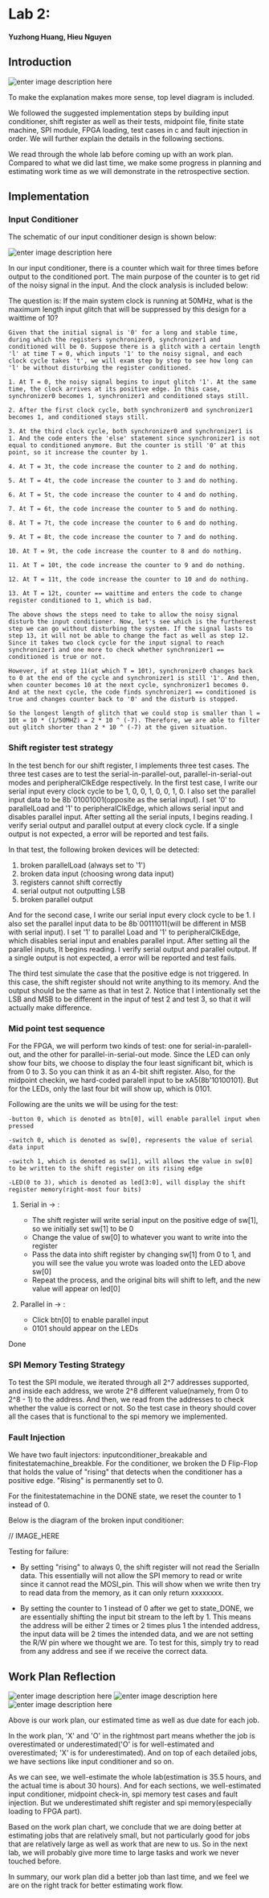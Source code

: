 # Lab 2:

#### Yuzhong Huang, Hieu Nguyen

## Introduction

![enter image description here](https://lh3.googleusercontent.com/-vjddJ_ufcxw/VkD05uXSKaI/AAAAAAAAAJA/OoMkSvQFB7M/s0/68747470733a2f2f65333830323365322d612d36326362336131612d732d73697465732e676f6f676c6567726f7570732e636f6d2f736974652f6361313566616c6c2f7265736f75726365732f6c6162322d6d69642e706e67.png "top_level.png")

To make the explanation makes more sense, top level diagram is included.

We followed the suggested implementation steps by building input conditioner, shift register as well as their tests, midpoint file, finite state machine, SPI module, FPGA loading, test cases in c and fault injection in order. We will further explain the details in the following sections.

We read through the whole lab before coming up with an work plan. Compared to what we did last time, we make some progress in planning and estimating work time as we will demonstrate in the retrospective section.

## Implementation

### Input Conditioner

The schematic of our input conditioner design is shown below:

![enter image description here](https://lh3.googleusercontent.com/-1bx1P7GBgrM/ViAqvHFxOmI/AAAAAAAAAHs/CvuLt6iUeks/s0/ALU.JPG "ALU.JPG")

In our input conditioner, there is a counter which wait for three times before output to the conditioned port. The main purpose of the counter is to get rid of the noisy signal in the input. And the clock analysis is included below:

The question is:  If the main system clock is running at 50MHz, what is the maximum length input glitch that will be suppressed by this design for a waittime of 10?

	Given that the initial signal is '0' for a long and stable time, during which the registers synchronizer0, synchronizer1 and conditioned will be 0. Suppose there is a glitch with a certain length 'l' at time T = 0, which inputs '1' to the noisy signal, and each clock cycle takes 't', we will exam step by step to see how long can 'l' be without disturbing the register conditioned.

	1. At T = 0, the noisy signal begins to input glitch '1'. At the same time, the clock arrives at its positive edge. In this case, synchronizer0 becomes 1, synchronizer1 and conditioned stays still.

	2. After the first clock cycle, both synchronizer0 and synchronizer1 becomes 1, and conditioned stays still.

	3. At the third clock cycle, both synchronizer0 and synchronizer1 is 1. And the code enters the 'else' statement since synchronizer1 is not equal to conditioned anymore. But the counter is still '0' at this point, so it increase the counter by 1.

	4. At T = 3t, the code increase the counter to 2 and do nothing.

	5. At T = 4t, the code increase the counter to 3 and do nothing.

	6. At T = 5t, the code increase the counter to 4 and do nothing.

	7. At T = 6t, the code increase the counter to 5 and do nothing.

	8. At T = 7t, the code increase the counter to 6 and do nothing.

	9. At T = 8t, the code increase the counter to 7 and do nothing.

	10. At T = 9t, the code increase the counter to 8 and do nothing.

	11. At T = 10t, the code increase the counter to 9 and do nothing.

	12. At T = 11t, the code increase the counter to 10 and do nothing.

	13. At T = 12t, counter == waittime and enters the code to change register conditioned to 1, which is bad.

	The above shows the steps need to take to allow the noisy signal disturb the input conditioner. Now, let's see which is the furtherest step we can go without disturbing the system. If the signal lasts to step 13, it will not be able to change the fact as well as step 12. Since it takes two clock cycle for the input signal to reach synchronizer1 and one more to check whether synchronizer1 == conditioned is true or not.

	However, if at step 11(at which T = 10t), synchronizer0 changes back to 0 at the end of the cycle and synchronizer1 is still '1'. And then, when counter becomes 10 at the next cycle, synchronizer1 becomes 0. And at the next cycle, the code finds synchronizer1 == conditioned is true and changes counter back to '0' and the disturb is stopped.

	So the longest length of glitch that we could stop is smaller than l = 10t = 10 * (1/50MHZ) = 2 * 10 ^ (-7). Therefore, we are able to filter out glitch shorter than 2 * 10 ^ (-7) at the given situation.

### Shift register test strategy

In the test bench for our shift register, I implements three test cases. The three test cases are to test the serial-in-parallel-out, parallel-in-serial-out modes and peripheralClkEdge respectively. In the first test case, I write our serial input every clock cycle to be 1, 0, 0, 1, 0, 0, 1, 0. I also set the parallel input data to be 8b`01001001(opposite as the serial input). I set '0' to parallelLoad and '1' to peripheralClkEdge, which allows serial input and disables parallel input. After setting all the serial inputs, I begins reading. I verify serial output and parallel output at every clock cycle. If a single output is not expected, a error will be reported and test fails.

In that test, the following broken devices will be detected:
  1. broken parallelLoad (always set to '1')
  2. broken data input (choosing wrong data input)
  3. registers cannot shift correctly
  4. serial output not outputting LSB
  5. broken parallel output

And for the second case, I write our serial input every clock cycle to be 1. I also set the parallel input data to be 8b`00111011(will be different in MSB with serial input). I set '1' to parallel Load and '1' to peripheralClkEdge, which disables serial input and enables parallel input. After setting all the parallel inputs, It begins reading. I verify serial output and parallel output. If a single output is not expected, a error will be reported and test fails.

The third test simulate the case that the positive edge is not triggered. In this case, the shift register should not write anything to its memory. And the output should be the same as that in test 2. Notice that I intentionally set the LSB and MSB to be different in the input of test 2 and test 3, so that it will actually make difference.

### Mid point test sequence

For the FPGA, we will perform two kinds of test: one for serial-in-paralell-out,
and the other for parallel-in-serial-out mode. Since the LED can only show four
bits, we choose to display the four least significant bit, which is from 0 to 3.
So you can think it as an 4-bit shift register. Also, for the midpoint checkin,
we hard-coded paralell input to be xA5(8b'10100101). But for the LEDs, only the
last four bit will show up, which is 0101.

Following are the units we will be using for the test:

	-button 0, which is denoted as btn[0], will enable parallel input when pressed

	-switch 0, which is denoted as sw[0], represents the value of serial data input

	-switch 1, which is denoted as sw[1], will allows the value in sw[0] to be written to the shift register on its rising edge

	-LED(0 to 3), which is denoted as led[3:0], will display the shift register memory(right-most four bits)


1. Serial in -> :
	- The shift register will write serial input on the positive edge of sw[1], so we initially set sw[1] to be 0
	- Change the value of sw[0] to whatever you want to write into the register
	- Pass the data into shift register by changing sw[1] from 0 to 1, and you will see the value you wrote was loaded onto the LED above sw[0]
	- Repeat the process, and the original bits will shift to left, and the new value will appear on led[0]

2. Parallel in -> :
	- Click btn[0] to enable parallel input
	- 0101 should appear on the LEDs

Done

### SPI Memory Testing Strategy

To test the SPI module, we iterated through all 2^7 addresses supported, and inside each address, we wrote 2^8 different value(namely, from 0 to 2^8 - 1) to the address.
And then, we read from the addresses to check whether the value is correct or not. So the test case in theory should cover all the cases that is functional to the spi memory we implemented.

### Fault Injection

We have two fault injectors: inputconditioner_breakable and finitestatemachine_breakble. For the conditioner, we broken the D Flip-Flop that holds the value of "rising" that detects when the conditioner has a positive edge. "Rising" is permanently set to 0.

For the finitestatemachine in the DONE state, we reset the counter to 1 instead of 0.

Below is the diagram of the broken input conditioner:

// IMAGE_HERE

Testing for failure:
- By setting "rising" to always 0, the shift register will not read the SerialIn data. This essentially will not allow the SPI memory to read or write since it cannot read the MOSI_pin. This will show when we write then try to read data from the memory, as it can only return xxxxxxxx.

- By setting the counter to 1 instead of 0 after we get to state_DONE, we are essentially shifting the input bit stream to the left by 1. This means the address will be either 2 times or 2 times plus 1 the intended address, the input data will be 2 times the intended data, and we are not setting the R/W pin where we thought we are. To test for this, simply try to read from any address and see if we receive the correct data.

## Work Plan Reflection

![enter image description here](https://lh3.googleusercontent.com/-PS0JgYUkAkM/VkEB_DVyBII/AAAAAAAAAJc/Mcb1PE5xKX4/s0/Screenshot+from+2015-11-09+15%253A15%253A40.png "work_plan1.png")
![enter image description here](https://lh3.googleusercontent.com/-kwte-pfRSEA/VkECDzUFqnI/AAAAAAAAAJo/jgSTNvWpzm4/s0/Screenshot+from+2015-11-09+15%253A27%253A17.png "work_plan2.png")
![enter image description here](https://lh3.googleusercontent.com/-KiJ8O3_2pVE/VkECgokwmjI/AAAAAAAAAJ0/DVhCu5O2dFk/s0/Screenshot+from+2015-11-09+15%253A27%253A45.png "work_plan3.png")

Above is our work plan, our estimated time as well as due date for each job.

In the work plan, 'X' and 'O' in the rightmost part means whether the job is overestimated or underestimated('O' is for well-estimated and overestimated; 'X' is for underestimated). And on top of each detailed jobs, we have sections like input conditioner and so on.

As we can see, we well-estimate the whole lab(estimation is 35.5 hours, and the actual time is about 30 hours). And for each sections, we well-estimated input conditioner, midpoint check-in, spi memory test cases and fault injection. But we underestimated shift register and spi memory(especially loading to FPGA part).

Based on the work plan chart, we conclude that we are doing better at estimating jobs that are relatively small, but not particularly good for jobs that are relatively large as well as work that are new to us. So in the next lab, we will probably give more time to large tasks and work we never touched before.

In summary, our work plan did a better job than last time, and we feel we are on the right track for better estimating work flow.
